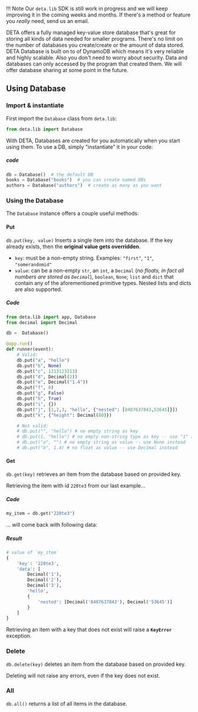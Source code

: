 !!! Note
    Our `deta.lib` SDK is still work in progress and we will keep improving it in the coming weeks and months.
    If there's a method or feature you _really_ need, send us an email.

DETA offers a fully managed key-value store database that's great for storing all kinds of data needed for smaller programs.
There's no limit on the number of databases you create/create or the amount of data stored.
DETA Database is built on to of DynamoDB which means it's very reliable and highly scalable. Also you don't need to worry about security. Data and databases can only accessed by the program that created them. We will offer database sharing at some point in the future.

## Using Database

### Import & instantiate

First import the `Database` class from `deta.lib`:

```python
from deta.lib import Database
```

With DETA, Databases are created for you automatically when you start using them.
To use a DB, simply "instantiate" it in your code:


##### code
```python
db = Database()  # the default DB
books = Database("books")  # you can create named DBs
authors = Database("authors")  # create as many as you want
```

### Using the Database

The `Database` instance offers a couple useful methods:
#### Put

`db.put(key, value)` Inserts a single item into the database. If the key already exists, then the **original value gets overridden**.

* `key`: must be a non-empty string. Examples: `"first"`, `"1"`, `"somerandomid"`
* `value`: can be a non-empty `str`, an `int`, a `Decimal` (*no floats, in fact all numbers are stored as `Decimal`*), `boolean`, `None`; `list` and `dict` that contain any of the aforementioned primitive types. Nested lists and dicts are also supported.


##### Code

```python
from deta.lib import app, Database
from decimal import Decimal

db =  Database()

@app.run()
def runner(event):
    # Valid:
    db.put("a", "hello")
    db.put("b", None)
    db.put("c", 1213123213)
    db.put("d", Decimal(2))
    db.put("e", Decimal("1.4"))
    db.put("f", 0)
    db.put("g", False)
    db.put("h", True)
    db.put("i", {})
    db.put("j", [1,2,3, "hello", {"nested": [8487637843,53645]}])
    db.put("k", {"height": Decimal(80)})

    # Not valid:
    # db.put("", "hello") # no empty string as key
    # db.put(1, "hello") # no empty non-string type as key -- use "1" instead
    # db.put("a", "") # no empty string as value -- use None instead
    # db.put("b", 1.4) # no float as value -- use Decimal instead
```

#### Get


`db.get(key)` retrieves an item from the database based on provided key.

Retrieving the item with id `220te3` from our last example...
##### Code
```python
my_item = db.get("220te3")
```

... will come back with following data:
##### Result
```python
# value of `my_item`
{
    'key': '220te3',
    'data': [
        Decimal('1'),
        Decimal('2'),
        Decimal('3'),
        'hello',
        {
            'nested': [Decimal('8487637843'), Decimal('53645')]
        }
    ]
}
```

Retrieving an item with a key that does not exist will raise a **`KeyError`** exception.

### Delete

`db.delete(key)` deletes an item from the database based on provided key.

Deleting will not raise any errors, even if the key does not exist.

### All

`db.all()` returns a list of all items in the database.
